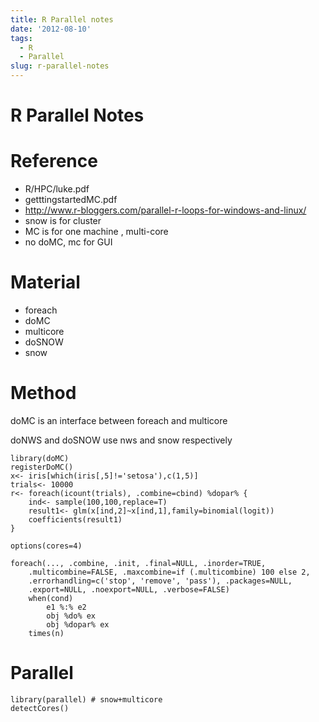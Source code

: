 ```yaml
---
title: R Parallel notes
date: '2012-08-10'
tags:
  - R
  - Parallel
slug: r-parallel-notes
---
```



R Parallel Notes
==========

# Reference

* R/HPC/luke.pdf
* getttingstartedMC.pdf 
* <http://www.r-bloggers.com/parallel-r-loops-for-windows-and-linux/>
* snow is for cluster
* MC is for one machine , multi-core
* no doMC, mc for GUI


# Material #

* foreach
* doMC
* multicore
* doSNOW
* snow

# Method #

doMC is an interface between foreach and multicore

doNWS and doSNOW use nws and snow respectively

	library(doMC)
	registerDoMC()
	x<- iris[which(iris[,5]!='setosa'),c(1,5)]
	trials<- 10000
	r<- foreach(icount(trials), .combine=cbind) %dopar% {
		ind<- sample(100,100,replace=T)
		result1<- glm(x[ind,2]~x[ind,1],family=binomial(logit))
		coefficients(result1)
	}
	
	options(cores=4)

	foreach(..., .combine, .init, .final=NULL, .inorder=TRUE,
		.multicombine=FALSE, .maxcombine=if (.multicombine) 100 else 2,
		.errorhandling=c('stop', 'remove', 'pass'), .packages=NULL,
		.export=NULL, .noexport=NULL, .verbose=FALSE)
		when(cond)
			e1 %:% e2
			obj %do% ex
			obj %dopar% ex
		times(n)


# Parallel #

	library(parallel) # snow+multicore
	detectCores()
